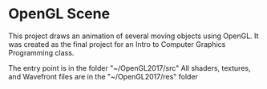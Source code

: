 # OpenGL Scene
This project draws an animation of several moving objects using OpenGL. It was created as the final project for an Intro to Computer Graphics Programming class.

The entry point is in the folder "\~/OpenGL2017/src"
All shaders, textures, and Wavefront files are in the "\~/OpenGL2017/res" folder
